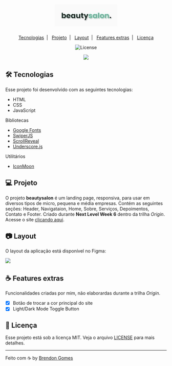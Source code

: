 <h1 align="center">
    <img src=".github/beautysalon.JPG">
</h1>

<p align="center">
    <a href="#-tecnologias">Tecnologias</a>&nbsp;&nbsp;|&nbsp;&nbsp;
    <a href="#-projeto">Projeto</a>&nbsp;&nbsp;|&nbsp;&nbsp;
    <a href="#-layout">Layout</a>&nbsp;&nbsp;|&nbsp;&nbsp;
    <a href="#-features">Features extras</a>&nbsp;&nbsp;|&nbsp;&nbsp;
    <a href="#-licença">Licença</a>
</p>

<p align="center">
    <img alt="License" src="https://img.shields.io/badge/license-MIT-green">
    
</p>

<p align="center">
    <img src=".github/beautysalonpreview.gif">
</p>

## 🛠 Tecnologias

Esse projeto foi desenvolvido com as seguintes tecnologias:

- HTML
- CSS
- JavaScript

Bibliotecas

- [Google Fonts](https://fonts.google.com/)
- [SwiperJS](https://swiperjs.com/)
- [ScrollReveal](https://scrollrevealjs.org/)
- [Underscore.js](https://underscorejs.org/)

Utilitários

- [IconMoon](https://icomoon.io/)

## 💻 Projeto

O projeto **beautysalon** é um landing page, responsiva, para usar em diversos tipos de micro, pequena e média empresas. Contém as seguintes seções: Header, Navigataion, Home, Sobre, Serviços, Depoimentos, Contato e Footer. Criado durante **Next Level Week 6** dentro da trilha *Origin*.
Acesse o site [clicando aqui](https://brendon3578.github.io/beautysalon/).

## 📷 Layout

O layout da aplicação está disponível no Figma:

[<img src="https://img.shields.io/badge/Acessar%20layout-Figma-blue">](https://www.figma.com/file/YJ21RnZoelU6tthwExzMVP/Origin-Six)

## ☕ Features extras

Funcionalidades criadas por mim, não elaborardas durante a trilha *Origin*.

- [x] Botão de trocar a cor principal do site
- [x] Light/Dark Mode Toggle Button

## 📝 Licença

Esse projeto está sob a licença MIT. Veja o arquivo [LICENSE](.github/LICENSE.md) para mais detalhes.

---

Feito com ☕ by [Brendon Gomes](https://github.com/Brendon3578)
